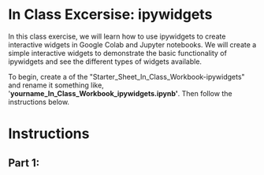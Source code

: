 # In Class Excersise: ipywidgets

In this class exercise, we will learn how to use ipywidgets to create interactive widgets in Google Colab and Jupyter notebooks. We will create a simple interactive widgets to demonstrate the basic functionality of ipywidgets and see the different types of widgets available.

To begin, create a of the "Starter_Sheet_In_Class_Workbook-ipywidgets" and rename it something like, '**yourname_In_Class_Workbook_ipywidgets.ipynb'**. Then follow the instructions below. 

# Instructions

## Part 1: 